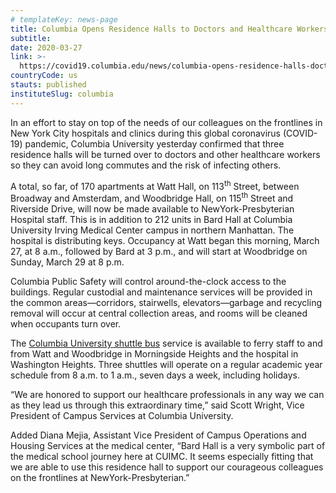 ```yaml
---
# templateKey: news-page
title: Columbia Opens Residence Halls to Doctors and Healthcare Workers
subtitle: 
date: 2020-03-27
link: >-
  https://covid19.columbia.edu/news/columbia-opens-residence-halls-doctors-and-healthcare-workers
countryCode: us
stauts: published
instituteSlug: columbia
---
```

<div class="field field--name-field-cu-content field--type-entity-reference-revisions field--label-hidden field--items">

<div class="field--item">

<div id="text-529" class="paragraph paragraph--type--text paragraph--view-mode--default anchored">

<div class="field field--name-field-cu-wysiwyg field--type-text-long field--label-hidden field--item">

In an effort to stay on top of the needs of our colleagues on the frontlines in New York City hospitals and clinics during this global coronavirus (COVID-19) pandemic, Columbia University yesterday confirmed that three residence halls will be turned over to doctors and other healthcare workers so they can avoid long commutes and the risk of infecting others.

A total, so far, of 170 apartments at Watt Hall, on 113<sup>th</sup> Street, between Broadway and Amsterdam, and Woodbridge Hall, on 115<sup>th</sup> Street and Riverside Drive, will now be made available to NewYork-Presbyterian Hospital staff. This is in addition to 212 units in Bard Hall at Columbia University Irving Medical Center campus in northern Manhattan. The hospital is distributing keys. Occupancy at Watt began this morning, March 27, at 8 a.m., followed by Bard at 3 p.m., and will start at Woodbridge on Sunday, March 29 at 8 p.m.

Columbia Public Safety will control around-the-clock access to the buildings. Regular custodial and maintenance services will be provided in the common areas—corridors, stairwells, elevators—garbage and recycling removal will occur at central collection areas, and rooms will be cleaned when occupants turn over.

The [Columbia University shuttle bus](https://transportation.columbia.edu/content/intercampus-shuttle) service is available to ferry staff to and from Watt and Woodbridge in Morningside Heights and the hospital in Washington Heights. Three shuttles will operate on a regular academic year schedule from 8 a.m. to 1 a.m., seven days a week, including holidays.

“We are honored to support our healthcare professionals in any way we can as they lead us through this extraordinary time,” said Scott Wright, Vice President of Campus Services at Columbia University.

Added Diana Mejia, Assistant Vice President of Campus Operations and Housing Services at the medical center, “Bard Hall is a very symbolic part of the medical school journey here at CUIMC. It seems especially fitting that we are able to use this residence hall to support our courageous colleagues on the frontlines at NewYork-Presbyterian.”

</div>

</div>

</div>

</div>
